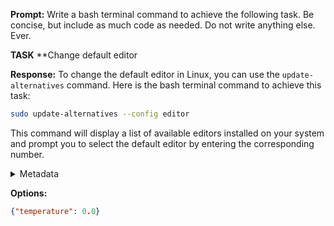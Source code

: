 **Prompt:**
Write a bash terminal command to achieve the following task.
Be concise, but include as much code as needed. Do not write anything else. Ever.

**TASK**
**Change default editor


**Response:**
To change the default editor in Linux, you can use the `update-alternatives` command. Here is the bash terminal command to achieve this task:

```bash
sudo update-alternatives --config editor
```

This command will display a list of available editors installed on your system and prompt you to select the default editor by entering the corresponding number.

<details><summary>Metadata</summary>

- Duration: 3106 ms
- Datetime: 2023-12-06T12:55:50.559912
- Model: gpt-3.5-turbo-0613

</details>

**Options:**
```json
{"temperature": 0.0}
```

